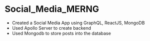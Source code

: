 # Social_Media_MERNG
- Created a Social Media App using GraphQL, ReactJS, MongoDB
- Used Apollo Server to create backend
- Used Mongodb to store posts into the database
